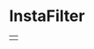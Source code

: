# InstaFilter


<table>
  <tr>
    <td><![](https://media.giphy.com/media/gtKoFlWwHNT42BwfhE/giphy.gif)  width=280 height=550></td>
    
 </table>
